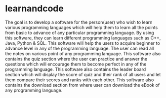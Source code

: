 # learnandcode
The goal is to develop a software for the  person(user) who wish to learn various programming  languages which will help them to learn all the points from  basic to advance of any particular programming language. By  using this software, they can learn different programming  languages such as C++, Java, Python &amp; SQL. 
This software will help the users to acquire beginner to advance level in any of the programming language. The user can read all the notes on various point of any programming language. This software also contains the quiz section where the user can practice and answer the questions which will encourage them to become perfect in any of the programming language. 
This software also contains the leader board section which will display the score of quiz and their rank of all users and let them compare their scores and ranks with each other. This software also contains the download section from where user can download the eBook of any programming language.
